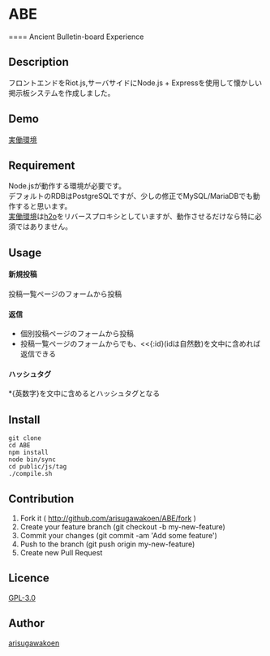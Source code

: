 # ABE
====
Ancient Bulletin-board Experience

## Description

フロントエンドをRiot.js,サーバサイドにNode.js + Expressを使用して懐かしい掲示板システムを作成しました。

## Demo

[実働環境](http://aliceriverpark.pw/article.html)

## Requirement

Node.jsが動作する環境が必要です。  
デフォルトのRDBはPostgreSQLですが、少しの修正でMySQL/MariaDBでも動作すると思います。  
[実働環境](http://aliceriverpark.pw/article.html)は[h2o](https://h2o.examp1e.net)をリバースプロキシとしていますが、動作させるだけなら特に必須ではありません。  

## Usage

#### 新規投稿

投稿一覧ページのフォームから投稿  

#### 返信

* 個別投稿ページのフォームから投稿
* 投稿一覧ページのフォームからでも、<<{:id}(idは自然数)を文中に含めれば返信できる

#### ハッシュタグ

*{英数字}を文中に含めるとハッシュタグとなる

## Install

    git clone
    cd ABE
    npm install
    node bin/sync
    cd public/js/tag
    ./compile.sh

## Contribution

1. Fork it ( http://github.com/arisugawakoen/ABE/fork )
2. Create your feature branch (git checkout -b my-new-feature)
3. Commit your changes (git commit -am 'Add some feature')
4. Push to the branch (git push origin my-new-feature)
5. Create new Pull Request

## Licence
[GPL-3.0](http://www.gnu.org/licenses/gpl-3.0.txt)

## Author
[arisugawakoen](http://aliceriverpark.pw)

